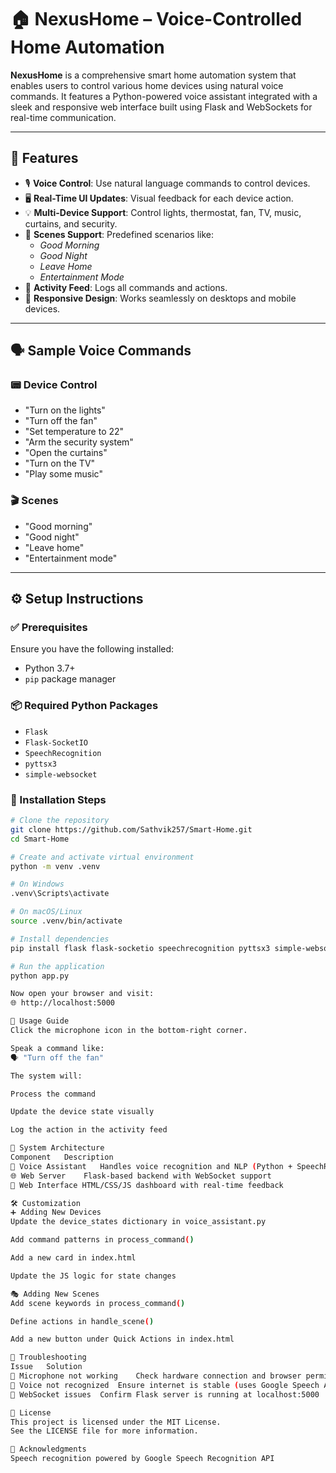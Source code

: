 # 🏠 NexusHome – Voice-Controlled Home Automation

**NexusHome** is a comprehensive smart home automation system that enables users to control various home devices using natural voice commands. It features a Python-powered voice assistant integrated with a sleek and responsive web interface built using Flask and WebSockets for real-time communication.

---

## 🚀 Features

- 🎙️ **Voice Control**: Use natural language commands to control devices.
- 🖥️ **Real-Time UI Updates**: Visual feedback for each device action.
- 💡 **Multi-Device Support**: Control lights, thermostat, fan, TV, music, curtains, and security.
- 🧠 **Scenes Support**: Predefined scenarios like:
  - *Good Morning*
  - *Good Night*
  - *Leave Home*
  - *Entertainment Mode*
- 📜 **Activity Feed**: Logs all commands and actions.
- 📱 **Responsive Design**: Works seamlessly on desktops and mobile devices.

---

## 🗣️ Sample Voice Commands

### 📟 Device Control
- "Turn on the lights"  
- "Turn off the fan"  
- "Set temperature to 22"  
- "Arm the security system"  
- "Open the curtains"  
- "Turn on the TV"  
- "Play some music"

### 🎬 Scenes
- "Good morning"  
- "Good night"  
- "Leave home"  
- "Entertainment mode"

---

## ⚙️ Setup Instructions

### ✅ Prerequisites

Ensure you have the following installed:
- Python 3.7+
- `pip` package manager

### 📦 Required Python Packages
- `Flask`
- `Flask-SocketIO`
- `SpeechRecognition`
- `pyttsx3`
- `simple-websocket`

### 🧪 Installation Steps

```bash
# Clone the repository
git clone https://github.com/Sathvik257/Smart-Home.git
cd Smart-Home

# Create and activate virtual environment
python -m venv .venv

# On Windows
.venv\Scripts\activate

# On macOS/Linux
source .venv/bin/activate

# Install dependencies
pip install flask flask-socketio speechrecognition pyttsx3 simple-websocket

# Run the application
python app.py

Now open your browser and visit:
🌐 http://localhost:5000

🧠 Usage Guide
Click the microphone icon in the bottom-right corner.

Speak a command like:
🗣️ "Turn off the fan"

The system will:

Process the command

Update the device state visually

Log the action in the activity feed

🧱 System Architecture
Component	Description
🧠 Voice Assistant	Handles voice recognition and NLP (Python + SpeechRecognition)
🌐 Web Server	Flask-based backend with WebSocket support
🎨 Web Interface	HTML/CSS/JS dashboard with real-time feedback

🛠️ Customization
➕ Adding New Devices
Update the device_states dictionary in voice_assistant.py

Add command patterns in process_command()

Add a new card in index.html

Update the JS logic for state changes

🎭 Adding New Scenes
Add scene keywords in process_command()

Define actions in handle_scene()

Add a new button under Quick Actions in index.html

🧩 Troubleshooting
Issue	Solution
🎤 Microphone not working	Check hardware connection and browser permissions
🛑 Voice not recognized	Ensure internet is stable (uses Google Speech API)
🔌 WebSocket issues	Confirm Flask server is running at localhost:5000

📄 License
This project is licensed under the MIT License.
See the LICENSE file for more information.

🙏 Acknowledgments
Speech recognition powered by Google Speech Recognition API
